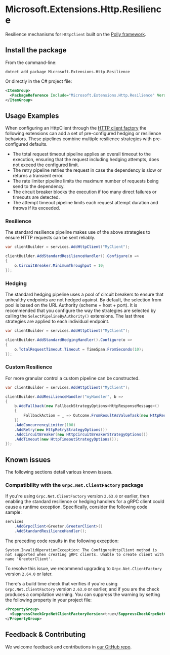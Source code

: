 # Microsoft.Extensions.Http.Resilience

Resilience mechanisms for `HttpClient` built on the [Polly framework](https://www.pollydocs.org/).

## Install the package

From the command-line:

```console
dotnet add package Microsoft.Extensions.Http.Resilience
```

Or directly in the C# project file:

```xml
<ItemGroup>
  <PackageReference Include="Microsoft.Extensions.Http.Resilience" Version="[CURRENTVERSION]" />
</ItemGroup>
```

## Usage Examples

When configuring an HttpClient through the [HTTP client factory](https://learn.microsoft.com/dotnet/core/extensions/httpclient-factory) the following extensions can add a set of pre-configured hedging or resilience behaviors. These pipelines combine multiple resilience strategies with pre-configured defaults.
- The total request timeout pipeline applies an overall timeout to the execution, ensuring that the request including hedging attempts, does not exceed the configured limit.
- The retry pipeline retries the request in case the dependency is slow or returns a transient error.
- The rate limiter pipeline limits the maximum number of requests being send to the dependency.
- The circuit breaker blocks the execution if too many direct failures or timeouts are detected.
- The attempt timeout pipeline limits each request attempt duration and throws if its exceeded.

### Resilience

The standard resilience pipeline makes use of the above strategies to ensure HTTP requests can be sent reliably.

```csharp
var clientBuilder = services.AddHttpClient("MyClient");

clientBuilder.AddStandardResilienceHandler().Configure(o =>
{
    o.CircuitBreaker.MinimumThroughput = 10;
});
```

### Hedging

The standard hedging pipeline uses a pool of circuit breakers to ensure that unhealthy endpoints are not hedged against. By default, the selection from pool is based on the URL Authority (scheme + host + port). It is recommended that you configure the way the strategies are selected by calling the `SelectPipelineByAuthority()` extensions. The last three strategies are applied to each individual endpoint.

```csharp
var clientBuilder = services.AddHttpClient("MyClient");

clientBuilder.AddStandardHedgingHandler().Configure(o =>
{
    o.TotalRequestTimeout.Timeout = TimeSpan.FromSeconds(10);
});
```

### Custom Resilience

For more granular control a custom pipeline can be constructed.

```csharp
var clientBuilder = services.AddHttpClient("MyClient");

clientBuilder.AddResilienceHandler("myHandler", b =>
{
    b.AddFallback(new FallbackStrategyOptions<HttpResponseMessage>()
    {
        FallbackAction = _ => Outcome.FromResultAsValueTask(new HttpResponseMessage(HttpStatusCode.ServiceUnavailable))
    })
    .AddConcurrencyLimiter(100)
    .AddRetry(new HttpRetryStrategyOptions())
    .AddCircuitBreaker(new HttpCircuitBreakerStrategyOptions())
    .AddTimeout(new HttpTimeoutStrategyOptions());
});
```

## Known issues

The following sections detail various known issues.

### Compatibility with the `Grpc.Net.ClientFactory` package

If you're using `Grpc.Net.ClientFactory` version `2.63.0` or earlier, then enabling the standard resilience or hedging handlers for a gRPC client could cause a runtime exception. Specifically, consider the following code sample:

```csharp
services
    .AddGrpcClient<Greeter.GreeterClient>()
    .AddStandardResilienceHandler();
```

The preceding code results in the following exception:

```Output
System.InvalidOperationException: The ConfigureHttpClient method is not supported when creating gRPC clients. Unable to create client with name 'GreeterClient'.
```

To resolve this issue, we recommend upgrading to `Grpc.Net.ClientFactory` version `2.64.0` or later.

There's a build time check that verifies if you're using `Grpc.Net.ClientFactory` version `2.63.0` or earlier, and if you are the check produces a compilation warning. You can suppress the warning by setting the following property in your project file:

```xml
<PropertyGroup>
  <SuppressCheckGrpcNetClientFactoryVersion>true</SuppressCheckGrpcNetClientFactoryVersion>
</PropertyGroup>
```

## Feedback & Contributing

We welcome feedback and contributions in [our GitHub repo](https://github.com/dotnet/extensions).
